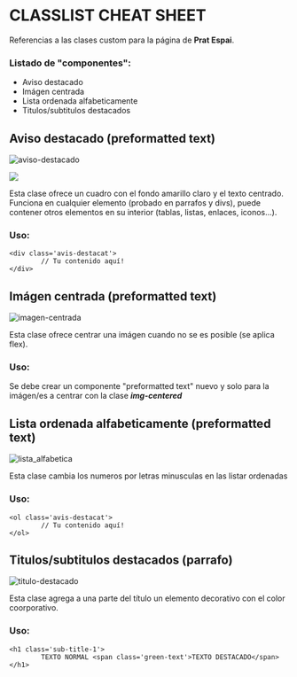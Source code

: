 # CLASSLIST CHEAT SHEET

Referencias a las clases custom para la página de  **Prat Espai**. 

### Listado de "componentes":
- Aviso destacado
- Imágen centrada
- Lista ordenada alfabeticamente
- Titulos/subtitulos destacados


## Aviso destacado  (preformatted text)

![aviso-destacado](https://imgur.com/bH95DQD)

![](https://drive.google.com/file/d/1Iz2Zg9Mon9PFZJ1M_FyiUT3CgkqTXYU1/view?usp=sharing)

Esta clase ofrece un cuadro con el fondo amarillo claro y el texto centrado. Funciona en cualquier elemento (probado en parrafos y divs), puede contener otros elementos en su interior (tablas, listas, enlaces, iconos...).

### Uso:

    <div class='avis-destacat'>
			// Tu contenido aquí!
	</div>

## Imágen centrada  (preformatted text)

![imagen-centrada](https://imgur.com/nyZif4c)

Esta clase ofrece centrar una imágen cuando no se es posible (se aplica flex).

### Uso:

Se debe crear un componente "preformatted text" nuevo y solo para la imágen/es a centrar con la clase ***img-centered***

## Lista ordenada alfabeticamente (preformatted text)

![lista_alfabetica](https://imgur.com/Mg9XtM3)

Esta clase cambia los numeros por letras minusculas en las listar ordenadas

### Uso:

    <ol class='avis-destacat'>
			// Tu contenido aquí!
	</ol>

## Titulos/subtitulos destacados (parrafo)

![titulo-destacado](https://imgur.com/wbR0Tmh)

Esta clase agrega a una parte del título un elemento decorativo con el color coorporativo.

### Uso:

    <h1 class='sub-title-1'>
			TEXTO NORMAL <span class='green-text'>TEXTO DESTACADO</span>
	</h1>

